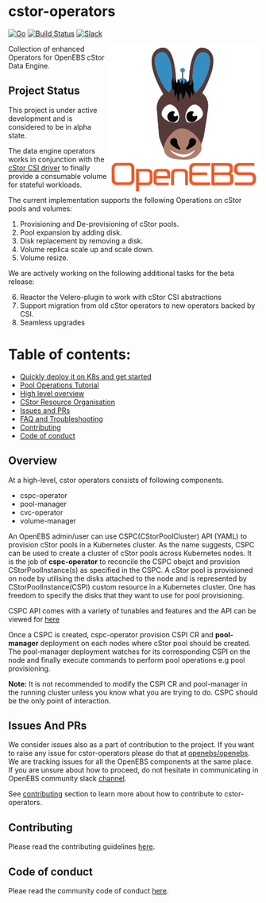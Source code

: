 # cstor-operators
[![Go](https://github.com/openebs/cstor-operators/workflows/Go/badge.svg)](https://github.com/openebs/cstor-operators/actions)
[![Build Status](https://travis-ci.org/openebs/cstor-operators.svg?branch=master)](https://travis-ci.org/openebs/cstor-operators)
[![Slack](https://img.shields.io/badge/JOIN-SLACK-blue)](https://slack.cncf.io)

<img width="300" align="right" alt="OpenEBS Logo" src="https://raw.githubusercontent.com/cncf/artwork/master/projects/openebs/stacked/color/openebs-stacked-color.png" xmlns="http://www.w3.org/1999/html">

Collection of enhanced Operators for OpenEBS cStor Data Engine.

## Project Status

This project is under active development and is considered to be in alpha state.

The data engine operators works in conjunction with the [cStor CSI driver](https://github.com/openebs/cstor-csi) to finally
provide a consumable volume for stateful workloads.

The current implementation supports the following Operations on cStor pools and volumes:
1. Provisioning and De-provisioning of cStor pools.
2. Pool expansion by adding disk.
3. Disk replacement by removing a disk.
4. Volume replica scale up and scale down.
5. Volume resize.

We are actively working on the following additional tasks for the beta release:

6. Reactor the Velero-plugin to work with cStor CSI abstractions
7. Support migration from old cStor operators to new operators backed by CSI. 
8. Seamless upgrades


Table of contents:
==================
- [Quickly deploy it on K8s and get started](docs/quick.md)
- [Pool Operations Tutorial](docs/tutorial/intro.md)
- [High level overview](#overview)
- [CStor Resource Organisation](docs/developer-guide/cstor-pool.md)
- [Issues and PRs](#issues-and-prs)
- [FAQ and Troubleshooting](docs/troubleshooting/troubleshooting.md)
- [Contributing](#contributing)
- [Code of conduct](#code-of-conduct)

## Overview

At a high-level, cstor operators consists of following components.
- cspc-operator
- pool-manager
- cvc-operator
- volume-manager

An OpenEBS admin/user can use CSPC(CStorPoolCluster) API (YAML) to provision cStor pools in a Kubernetes cluster.
As the name suggests, CSPC can be used to create a cluster of cStor pools across Kubernetes nodes.
It is the job of **cspc-operator** to reconcile the CSPC obejct and provision CStorPoolInstance(s) as specified 
in the CSPC. A cStor pool is provisioned on node by utilising the disks attached to the node and is represented by 
CStorPoolInstance(CSPI) custom resource in a Kubernetes cluster. One has freedom to specify the disks that they
want to use for pool provisioning.

CSPC API comes with a variety of tunables and features and the API can be viewed for [here](https://github.com/openebs/api/blob/master/pkg/apis/cstor/v1/cstorpoolcluster.go)

Once a CSPC is created, cspc-operator provision CSPI CR and **pool-manager** deployment on each nodes where cStor pool should 
be created. The pool-manager deployment watches for its corresponding CSPI on the node and finally execute commands to
perform pool operations e.g pool provisioning.

**Note:** It is not recommended to modify the CSPI CR and pool-manager in the running cluster unless you know what you are 
trying to do. CSPC should be the only point of interaction.

## Issues And PRs
We consider issues also as a part of contribution to the project.
If you want to raise any issue for cstor-operators please do that at [openebs/openebs].
We are tracking issues for all the OpenEBS components at the same place.
If you are unsure about how to proceed, do not hesitate in communicating in 
OpenEBS community slack [channel]. 

See [contributing](#contributing) section to learn more about how to contribute to cstor-operators.


## Contributing

Please read the contributing guidelines [here](./CONTRIBUTING.md).

## Code of conduct

Pleae read the community code of conduct [here](./CODE_OF_CONDUCT.md).

[Docker environment]: https://docs.docker.com/engine
[Go environment]: https://golang.org/doc/install
[openebs/openebs]: https://github.com/openebs/openebs
[channel]: https://openebs-community.slack.com
